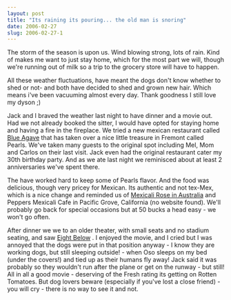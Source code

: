 ```yaml
---
layout: post
title: "Its raining its pouring... the old man is snoring"
date: 2006-02-27
slug: 2006-02-27-1
---
```


The storm of the season is upon us.  Wind blowing strong, lots of rain.  Kind of makes me want to just stay home, which for the most part we will, though we&apos;re running out of milk so a trip to the grocery store will have to happen.

All these weather fluctuations, have meant the dogs don&apos;t know whether to shed or not-  and both have decided to shed and grown new hair.  Which means i&apos;ve been vacuuming almost every day.  Thank goodness I still love my dyson ;)

Jack and I braved the weather last night to have dinner and a movie out.  Had we not already booked the sitter, I would have opted for staying home and having a fire in the fireplace.  We tried a new mexican restaurant called  [Blue Agave](http://www.blueagaveclub.com/blueagave.html) that has taken over a nice little treasure in Fremont called Pearls.   We&apos;ve taken many guests to the original spot including Mel,  Mom and Carlos on their last visit. Jack even had the original restaurant cater my 30th birthday party.  And as we ate last night we reminisced about at least 2 anniversaries we&apos;ve spent there.

The have worked hard to keep some of Pearls flavor.  And the food was delicious, though very pricey for Mexican.  Its authentic and not tex-Mex, which is a nice change and reminded us of  [Mexicali Rose in Australia](http://www.mexicalirose.com.au/)  and Peppers Mexicali Cafe in Pacific Grove, California (no website found).  We&apos;ll probably go back for special occasions but at 50 bucks a head easy - we won&apos;t go often.

After dinner we we to an older theater, with small seats and no stadium seating, and saw  [Eight Below](http://www.rottentomatoes.com/m/eight_below/) .  I enjoyed the movie, and I cried but I was annoyed that the dogs were put in that position anyway - I know they are working dogs, but still sleeping outside! - when Oso sleeps on my bed (under the covers!)  and tied up as their humans fly away!  Jack said it was probably so they wouldn&apos;t run after the plane or get on the runway - but still!  All in all a good movie - deserving of the Fresh rating its getting on Rotten Tomatoes.  But dog lovers beware (especially if you&apos;ve lost a close friend) - you will cry - there is no way to see it and not.
